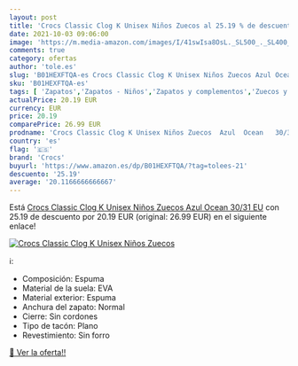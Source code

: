 ```yaml
---
layout: post
title: 'Crocs Classic Clog K Unisex Niños Zuecos al 25.19 % de descuento'
date: 2021-10-03 09:06:00
image: 'https://m.media-amazon.com/images/I/41swIsa8OsL._SL500_._SL400_.jpg'
comments: true
category: ofertas
author: 'tole.es'
slug: 'B01HEXFTQA-es Crocs Classic Clog K Unisex Niños Zuecos Azul Ocean 30/31 EU'
sku: 'B01HEXFTQA-es'
tags: [ 'Zapatos','Zapatos - Niños','Zapatos y complementos','Zuecos y mules para niño','crocs','zuecos', ]
actualPrice: 20.19 EUR
currency: EUR
price: 20.19
comparePrice: 26.99 EUR
prodname: 'Crocs Classic Clog K Unisex Niños Zuecos  Azul  Ocean   30/31 EU'
country: 'es'
flag: '🇪🇸'
brand: 'Crocs'
buyurl: 'https://www.amazon.es/dp/B01HEXFTQA/?tag=tolees-21'
descuento: '25.19'
average: '20.1166666666667'
---
```


Está [Crocs Classic Clog K Unisex Niños Zuecos  Azul  Ocean   30/31 EU](https://www.amazon.es/dp/B01HEXFTQA/?tag=tolees-21) con 25.19 de descuento por 20.19 EUR (original: 26.99 EUR) en el siguiente enlace!

[![Crocs Classic Clog K Unisex Niños Zuecos](https://m.media-amazon.com/images/I/41swIsa8OsL._SL500_._SL400_.jpg)](https://www.amazon.es/dp/B01HEXFTQA/?tag=tolees-21)

ℹ️:

- Composición: Espuma
- Material de la suela: EVA
- Material exterior: Espuma
- Anchura del zapato: Normal
- Cierre: Sin cordones
- Tipo de tacón: Plano
- Revestimiento: Sin forro

[🛒 Ver la oferta!!](https://www.amazon.es/dp/B01HEXFTQA/?tag=tolees-21)
